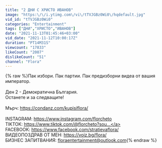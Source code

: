 ```yaml
---
title: "2 ДНИ С ХРИСТО ИВАНОВ"
image: "https:\/\/i.ytimg.com\/vi\/tTVJGBz0Wi0\/hqdefault.jpg"
vid_id: "tTVJGBz0Wi0"
categories: "Entertainment"
tags: ["ДНИ","ХРИСТО","ИВАНОВ"]
date: "2021-11-13T01:45:46+03:00"
vid_date: "2021-11-12T10:00:17Z"
duration: "PT14M31S"
viewcount: "17833"
likeCount: "2007"
dislikeCount: "51"
channel: "Flora"
---
```

{% raw %}Пак избори. Пак партии. Пак предизборни видеа от вашия император.<br /><br />Ден 2 - Демократична България. <br />Останете и за следващите!<br /><br />Мърч: <a rel="nofollow" target="blank" href="https://condanz.com/kupisiflora/">https://condanz.com/kupisiflora/</a><br /><br />INSTAGRAM: <a rel="nofollow" target="blank" href="https://www.instagram.com/florcheto">https://www.instagram.com/florcheto</a><br />TIKTOK: <a rel="nofollow" target="blank" href="https://www.tiktok.com/@florcheto?sou...">https://www.tiktok.com/@florcheto?sou...</a><br />FACEBOOK: <a rel="nofollow" target="blank" href="https://www.facebook.com/stratievaflora/">https://www.facebook.com/stratievaflora/</a><br />ВИДЕОПОЗДРАВ ОТ МЕН: <a rel="nofollow" target="blank" href="https://voiz.bg/flora/">https://voiz.bg/flora/</a><br />БИЗНЕС ЗАПИТВАНИЯ: floraentertainment@outlook.com{% endraw %}
